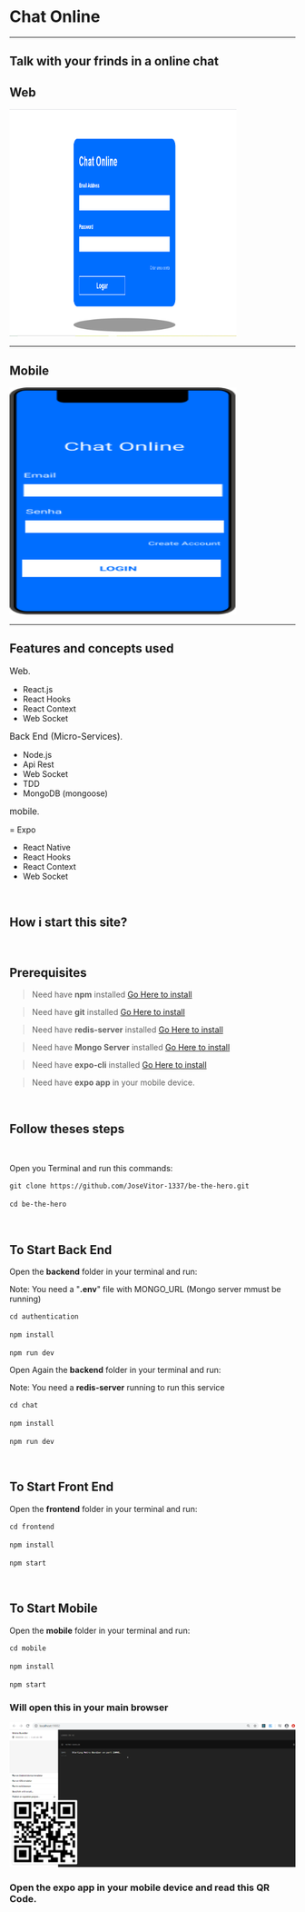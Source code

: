 # Chat Online

---

## Talk with your frinds in a online chat

## Web

<img src="https://github.com/JoseVitor-1337/chat-online/blob/master/web-interface.png" width="400" height="400">


---

## Mobile

<img src="https://github.com/JoseVitor-1337/chat-online/blob/master/mobile-interface.png" width="400" height="400">

---

## Features and concepts used

<span style="font-size:1.1em">Web</span>.

- React.js
- React Hooks
- React Context
- Web Socket

<span style="font-size:1.1em">Back End (Micro-Services)</span>.

- Node.js
- Api Rest
- Web Socket
- TDD
- MongoDB (mongoose)

<span style="font-size:1.1em">mobile</span>.

= Expo

- React Native
- React Hooks
- React Context
- Web Socket

<br />

## How i start this site?

<br />

## Prerequisites

> Need have **npm** installed [Go Here to install](https://nodejs.org/en/)

> Need have **git** installed [Go Here to install](https://git-scm.com/downloads)

> Need have **redis-server** installed [Go Here to install](https://redis.io/download)

> Need have **Mongo Server** installed [Go Here to install](https://redis.io/download)

> Need have **expo-cli** installed [Go Here to install](https://docs.expo.io/)

> Need have **expo app** in your mobile device.

<br />

## Follow theses steps

<br>

Open you Terminal and run this commands:

```
git clone https://github.com/JoseVitor-1337/be-the-hero.git

cd be-the-hero

```

<br>

## To Start Back End

Open the **backend** folder in your terminal and run:

Note: You need a "**.env**" file with MONGO_URL (Mongo server mmust be running)

```
cd authentication

npm install

npm run dev
```

Open Again the **backend** folder in your terminal and run:

Note: You need a **redis-server** running to run this service

```
cd chat

npm install

npm run dev
```

<br>

## To Start Front End

Open the **frontend** folder in your terminal and run:

```
cd frontend

npm install

npm start

```

<br>

## To Start Mobile

Open the **mobile** folder in your terminal and run:

```
cd mobile

npm install

npm start

```

### Will open this in your main browser

![Metro-Bundler](https://github.com/JoseVitor-1337/be-the-hero/blob/master/expo.png)

### Open the **expo app** in your mobile device and read this QR Code.

